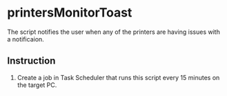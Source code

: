 # printersMonitorToast
The script notifies the user when any of the printers are having issues with a notificaion.

## Instruction
1. Create a job in Task Scheduler that runs this script every 15 minutes on the target PC.
